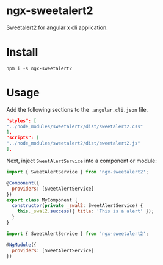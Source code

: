 # ngx-sweetalert2
Sweetalert2 for angular x cli application.

# Install
`npm i -s ngx-sweetalert2`

# Usage
Add the following sections to the `.angular.cli.json` file.

```json
"styles": [
"../node_modules/sweetalert2/dist/sweetalert2.css"
],
"scripts": [
"../node_modules/sweetalert2/dist/sweetalert2.js"
],
```

Next, inject `SweetAlertService` into a component or module:
```js
import { SweetAlertService } from 'ngx-sweetalert2';

@Component({
  providers: [SweetAlertService]
})
export class MyComponent {
  constructor(private _swal2: SweetAlertService) {
    this._swal2.success({ title: 'This is a alert' });
  }
}
```

```js
import { SweetAlertService } from 'ngx-sweetalert2';

@NgModule({
  providers: [SweetAlertService]
})
```